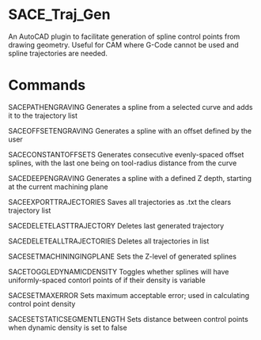 # SACE_Traj_Gen

An AutoCAD plugin to facilitate generation of spline control points from drawing geometry. Useful for CAM where G-Code cannot be used and spline trajectories are needed.

# Commands

SACEPATHENGRAVING
Generates a spline from a selected curve and adds it to the trajectory list

SACEOFFSETENGRAVING
Generates a spline with an offset defined by the user

SACECONSTANTOFFSETS
Generates consecutive evenly-spaced offset splines, with the last one being on tool-radius distance from the curve

SACEDEEPENGRAVING
Generates a spline with a defined Z depth, starting at the current machining plane

SACEEXPORTTRAJECTORIES
Saves all trajectories as .txt the clears trajectory list

SACEDELETELASTTRAJECTORY
Deletes last generated trajectory

SACEDELETEALLTRAJECTORIES
Deletes all trajectories in list

SACESETMACHININGINGPLANE
Sets the Z-level of generated splines

SACETOGGLEDYNAMICDENSITY
Toggles whether splines will have uniformly-spaced contorl points of if their density is variable

SACESETMAXERROR
Sets maximum acceptable error; used in calculating control point density

SACESETSTATICSEGMENTLENGTH
Sets distance between control points when dynamic density is set to false
